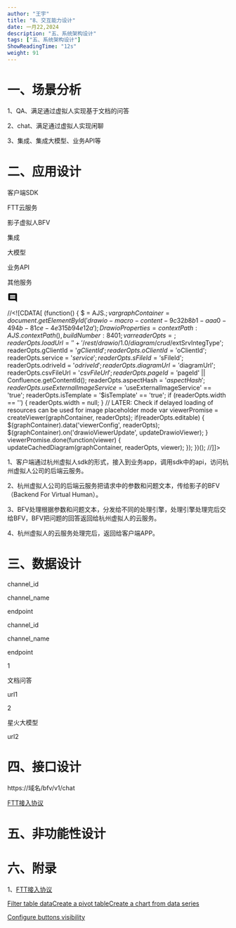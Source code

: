 ```yaml
---
author: "王宇"
title: "8、交互能力设计"
date: 一月22,2024
description: "五、系统架构设计"
tags: ["五、系统架构设计"]
ShowReadingTime: "12s"
weight: 91
---
```

一、场景分析
======

1、QA、满足通过虚拟人实现基于文档的问答

2、chat、满足通过虚拟人实现闲聊

3、集成、集成大模型、业务API等

二、应用设计
======

客户端SDK

FTT云服务

影子虚拟人BFV

集成

大模型

业务API

其他服务

![](data:image/svg+xml;base64,PHN2ZyB4bWxucz0iaHR0cDovL3d3dy53My5vcmcvMjAwMC9zdmciIHdpZHRoPSIyNCIgaGVpZ2h0PSIyNCIgdmlld0JveD0iMCAwIDI0IDI0Ij48cGF0aCBkPSJNMjEuOTkgNGMwLTEuMS0uODktMi0xLjk5LTJINGMtMS4xIDAtMiAuOS0yIDJ2MTJjMCAxLjEuOSAyIDIgMmgxNGw0IDQtLjAxLTE4ek0xOCAxNEg2di0yaDEydjJ6bTAtM0g2VjloMTJ2MnptMC0zSDZWNmgxMnYyeiIvPjxwYXRoIGQ9Ik0wIDBoMjR2MjRIMHoiIGZpbGw9Im5vbmUiLz48L3N2Zz4= "显示评论")

//<!\[CDATA\[ (function() { $ = AJS.$; var graphContainer = document.getElementById('drawio-macro-content-9c32b8b1-aaa0-494b-81ce-4e315b94e12a'); DrawioProperties = { contextPath : AJS.contextPath(), buildNumber : 8401 }; var readerOpts = {}; readerOpts.loadUrl = '' + '/rest/drawio/1.0/diagram/crud/%E8%99%9A%E6%8B%9F%E4%BA%BA%E4%BA%A4%E4%BA%92%E7%B3%BB%E7%BB%9F%E5%BA%94%E7%94%A8%E8%AE%BE%E8%AE%A1/114680908?revision=2'; readerOpts.imageUrl = '' + '/download/attachments/114680908/虚拟人交互系统应用设计.png' + '?version=2&api=v2'; readerOpts.editUrl = '' + '/plugins/drawio/addDiagram.action?ceoId=114680908&owningPageId=114680908&diagramName=%E8%99%9A%E6%8B%9F%E4%BA%BA%E4%BA%A4%E4%BA%92%E7%B3%BB%E7%BB%9F%E5%BA%94%E7%94%A8%E8%AE%BE%E8%AE%A1&revision=2'; readerOpts.editable = true; readerOpts.canComment = true; readerOpts.stylePath = STYLE\_PATH; readerOpts.stencilPath = STENCIL\_PATH; readerOpts.imagePath = IMAGE\_PATH + '/reader'; readerOpts.border = true; readerOpts.width = '761'; readerOpts.simpleViewer = false; readerOpts.tbstyle = 'top'; readerOpts.links = 'auto'; readerOpts.lightbox = true; readerOpts.resourcePath = ATLAS\_RESOURCE\_BASE + '/resources/viewer'; readerOpts.disableButtons = false; readerOpts.zoomToFit = true; readerOpts.language = 'zh'; readerOpts.licenseStatus = 'OK'; readerOpts.contextPath = AJS.contextPath(); readerOpts.diagramName = decodeURIComponent('%E8%99%9A%E6%8B%9F%E4%BA%BA%E4%BA%A4%E4%BA%92%E7%B3%BB%E7%BB%9F%E5%BA%94%E7%94%A8%E8%AE%BE%E8%AE%A1'); readerOpts.diagramDisplayName = ''; readerOpts.aspect = ''; readerOpts.ceoName = '8、交互能力设计'; readerOpts.attVer = '2'; readerOpts.attId = '114683456'; readerOpts.lastModifierName = '未知用户 (renpeng)'; readerOpts.lastModified = '2024-01-16 16:00:46.78'; readerOpts.creatorName = '未知用户 (renpeng)'; //Embed macro specific info readerOpts.extSrvIntegType = '$extSrvIntegType'; readerOpts.gClientId = '$gClientId'; readerOpts.oClientId = '$oClientId'; readerOpts.service = '$service'; readerOpts.sFileId = '$sFileId'; readerOpts.odriveId = '$odriveId'; readerOpts.diagramUrl = '$diagramUrl'; readerOpts.csvFileUrl = '$csvFileUrl'; readerOpts.pageId = '$pageId' || Confluence.getContentId(); readerOpts.aspectHash = '$aspectHash'; readerOpts.useExternalImageService = '$useExternalImageService' == 'true'; readerOpts.isTemplate = '$isTemplate' == 'true'; if (readerOpts.width == '') { readerOpts.width = null; } // LATER: Check if delayed loading of resources can be used for image placeholder mode var viewerPromise = createViewer(graphContainer, readerOpts); if(readerOpts.editable) { $(graphContainer).data('viewerConfig', readerOpts); $(graphContainer).on('drawioViewerUpdate', updateDrawioViewer); } viewerPromise.done(function(viewer) { updateCachedDiagram(graphContainer, readerOpts, viewer); }); })(); //\]\]>

1、客户端通过杭州虚拟人sdk的形式，接入到业务app，调用sdk中的api，访问杭州虚拟人公司的后端云服务。

2、杭州虚拟人公司的后端云服务把请求中的参数和问题文本，传给影子的BFV（Backend For Virtual Human）。

3、BFV处理根据参数和问题文本，分发给不同的处理引擎，处理引擎处理完后交给BFV，BFV把问题的回答返回给杭州虚拟人的云服务。

4、杭州虚拟人的云服务处理完后，返回给客户端APP。

三、数据设计
======

channel\_id

channel\_name

endpoint

channel\_id

channel\_name

endpoint

1

文档问答

url1

2

星火大模型

url2

  

  

  

四、接口设计
======

https://域名/bfv/v1/chat

[FTT接入协议](https://wiki.yingzi.com/x/sNnVBg)

五、非功能性设计
========

  

六、附录
====

1、[FTT接入协议](https://wiki.yingzi.com/x/sNnVBg)

[Filter table data](#)[Create a pivot table](#)[Create a chart from data series](#)

[Configure buttons visibility](/users/tfac-settings.action)